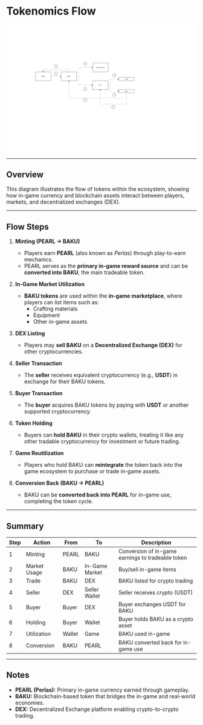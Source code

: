 # Tokenomics Flow

**![Tokenomics Flow Diagram](docs/game_design/assets/tokenomics_flowchart.svg)**

---

## Overview
This diagram illustrates the flow of tokens within the ecosystem, showing how in-game currency and blockchain assets interact between players, markets, and decentralized exchanges (DEX).

---

## Flow Steps

1. **Minting (PEARL → BAKU)**
   - Players earn **PEARL** (also known as *Perlas*) through play-to-earn mechanics.
   - PEARL serves as the **primary in-game reward source** and can be **converted into BAKU**, the main tradeable token.

2. **In-Game Market Utilization**
   - **BAKU tokens** are used within the **in-game marketplace**, where players can list items such as:
     - Crafting materials  
     - Equipment  
     - Other in-game assets  

3. **DEX Listing**
   - Players may **sell BAKU** on a **Decentralized Exchange (DEX)** for other cryptocurrencies.

4. **Seller Transaction**
   - The **seller** receives equivalent cryptocurrency (e.g., **USDT**) in exchange for their BAKU tokens.

5. **Buyer Transaction**
   - The **buyer** acquires BAKU tokens by paying with **USDT** or another supported cryptocurrency.

6. **Token Holding**
   - Buyers can **hold BAKU** in their crypto wallets, treating it like any other tradable cryptocurrency for investment or future trading.

7. **Game Reutilization**
   - Players who hold BAKU can **reintegrate** the token back into the game ecosystem to purchase or trade in-game assets.

8. **Conversion Back (BAKU → PEARL)**
   - BAKU can be **converted back into PEARL** for in-game use, completing the token cycle.

---

## Summary

| Step | Action | From | To | Description |
|------|---------|------|----|-------------|
| 1 | Minting | PEARL | BAKU | Conversion of in-game earnings to tradeable token |
| 2 | Market Usage | BAKU | In-Game Market | Buy/sell in-game items |
| 3 | Trade | BAKU | DEX | BAKU listed for crypto trading |
| 4 | Seller | DEX | Seller Wallet | Seller receives crypto (USDT) |
| 5 | Buyer | Buyer | DEX | Buyer exchanges USDT for BAKU |
| 6 | Holding | Buyer | Wallet | Buyer holds BAKU as a crypto asset |
| 7 | Utilization | Wallet | Game | BAKU used in-game |
| 8 | Conversion | BAKU | PEARL | BAKU converted back for in-game use |

---

## Notes
- **PEARL (Perlas):** Primary in-game currency earned through gameplay.  
- **BAKU:** Blockchain-based token that bridges the in-game and real-world economies.  
- **DEX:** Decentralized Exchange platform enabling crypto-to-crypto trading.  



